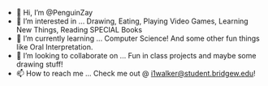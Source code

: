 - 👋 Hi, I’m @PenguinZay
- 👀 I’m interested in ... Drawing, Eating, Playing Video Games, Learning New Things, Reading SPECIAL Books
- 🌱 I’m currently learning ... Computer Science! And some other fun things like Oral Interpretation.
- 💞️ I’m looking to collaborate on ... Fun in class projects and maybe some drawing stuff!
- 📫 How to reach me ... Check me out @ i1walker@student.bridgew.edu!

<!---
PenguinZay/PenguinZay is a ✨ special ✨ repository because its `README.md` (this file) appears on your GitHub profile.
You can click the Preview link to take a look at your changes.
--->
